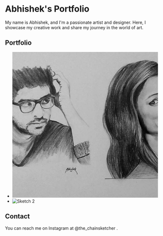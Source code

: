 # Abhishek's Portfolio

My name is Abhishek, and I'm a passionate artist and designer. Here, I showcase my creative work and share my journey in the world of art.

## Portfolio

- <img src="sketch1.jpg" alt="Sketch 1" class="responsive-image" onmouseover="enlargeImage(this)" onmouseout="shrinkImage(this)">
- <img src="sketch2.jpg" alt="Sketch 2" class="responsive-image" onmouseover="enlargeImage(this)" onmouseout="shrinkImage(this)">

<script>
function enlargeImage(img) {
  img.style.transform = "scale(1.2)";
}
function shrinkImage(img) {
  img.style.transform = "scale(1)";
}
</script>


## Contact

You can reach me on Instagram at @the_chainsketcher .
